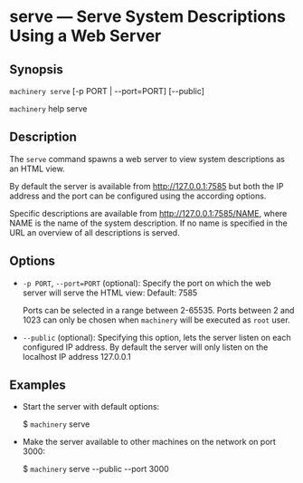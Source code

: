 # serve — Serve System Descriptions Using a Web Server

## Synopsis

`machinery serve` [-p PORT | --port=PORT] [--public]

`machinery` help serve

## Description

The `serve` command spawns a web server to view system descriptions as an HTML
view.

By default the server is available from http://127.0.0.1:7585 but both the
IP address and the port can be configured using the according options.

Specific descriptions are available from http://127.0.0.1:7585/NAME, where NAME
is the name of the system description. If no name is specified in the URL an
overview of all descriptions is served.

## Options

  * `-p PORT`, `--port=PORT` (optional):
    Specify the port on which the web server will serve the HTML view: Default: 7585

    Ports can be selected in a range between 2-65535. Ports between 2 and 1023 can only be
    chosen when `machinery` will be executed as `root` user.

  * `--public` (optional):
    Specifying this option, lets the server listen on each configured IP address. By default
    the server will only listen on the localhost IP address 127.0.0.1

## Examples

  * Start the server with default options:

    $ `machinery` serve

  * Make the server available to other machines on the network on port 3000:

    $ `machinery` serve --public --port 3000
